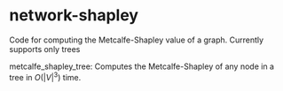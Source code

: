 # network-shapley

Code for computing the Metcalfe-Shapley value of a graph. 
Currently supports only trees

metcalfe_shapley_tree: Computes the Metcalfe-Shapley of any node in a tree in $O(|V|^3)$ time.
